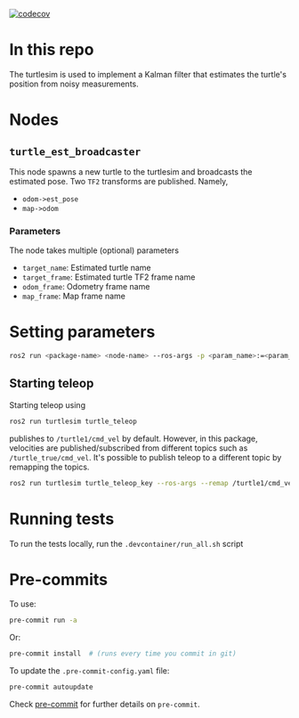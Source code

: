 [![codecov](https://codecov.io/gh/aalbaali/turtle_nav_cpp/branch/devel/graph/badge.svg?token=ENILSW0ES2)](https://codecov.io/gh/aalbaali/turtle_nav_cpp)

# In this repo
The turtlesim is used to implement a Kalman filter that estimates the turtle's position from noisy measurements.

# Nodes
## `turtle_est_broadcaster`
This node spawns a new turtle to the turtlesim and broadcasts the estimated pose.
Two `TF2` transforms are published.
Namely,
- `odom->est_pose`
- `map->odom`

### Parameters
The node takes multiple (optional) parameters
- `target_name`: Estimated turtle name
- `target_frame`: Estimated turtle TF2 frame name
- `odom_frame`: Odometry frame name
- `map_frame`: Map frame name

# Setting parameters
```bash
ros2 run <package-name> <node-name> --ros-args -p <param_name>:=<param_value>
```

## Starting teleop
Starting teleop using
```bash
ros2 run turtlesim turtle_teleop
```
publishes to `/turtle1/cmd_vel` by default.
However, in this package, velocities are published/subscribed from different topics such as `/turtle_true/cmd_vel`.
It's possible to publish teleop to a different topic by remapping the topics.
```bash
ros2 run turtlesim turtle_teleop_key --ros-args --remap /turtle1/cmd_vel:=/turtle_true/cmd_vel
```

# Running tests
To run the tests locally, run the `.devcontainer/run_all.sh` script

# Pre-commits
To use:
```bash
pre-commit run -a
```
Or:
```bash
pre-commit install  # (runs every time you commit in git)
```
To update the `.pre-commit-config.yaml` file:
```bash
pre-commit autoupdate
```
Check [pre-commit](https://pre-commit.com/) for further details on `pre-commit`.

